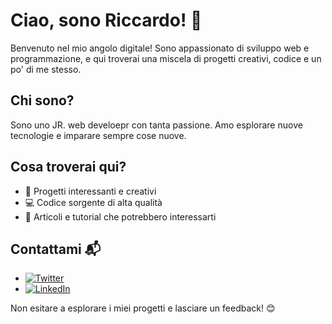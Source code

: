 # Ciao, sono Riccardo! 👋

Benvenuto nel mio angolo digitale! Sono appassionato di sviluppo web e programmazione, e qui troverai una miscela di progetti creativi, codice e un po' di me stesso.

## Chi sono?

Sono uno JR. web develoepr con tanta passione. Amo esplorare nuove tecnologie e imparare sempre cose nuove.

## Cosa troverai qui?

- 🚀 Progetti interessanti e creativi
- 💻 Codice sorgente di alta qualità
- 📝 Articoli e tutorial che potrebbero interessarti

<!--## Progetti in evidenza

<--### [Pokèdex](https://github.com/rikyking/Pokedex)
Progetto realizzato durente il corso di Front-end promosso da Opinno. 
Una replica del famoso strumento utilizzato nel mondo dei Poké allenatori, che da la possibilità di reperire immagine, verso e dati sui diversi Pokémon

### [Nome Progetto 2](link_al_progetto_2)
Un altro progetto fantastico! Descrivine brevemente l'obiettivo e come può essere utile.-->

## Contattami 📬

- [![Twitter](https://img.shields.io/badge/Twitter-%40il_tuo_twitter-blue)](link_al_tuo_profilo_twitter)
- [![LinkedIn](https://img.shields.io/badge/LinkedIn-Il%20Tuo%20Nome-blue)](link_al_tuo_profilo_linkedin)

Non esitare a esplorare i miei progetti e lasciare un feedback! 😊

